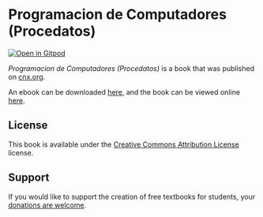 # Programacion de Computadores (Procedatos)

[![Open in Gitpod](https://gitpod.io/button/open-in-gitpod.svg)](https://gitpod.io/from-referrer/)

_Programacion de Computadores (Procedatos)_ is a book that was published on [cnx.org](https://cnx.org/).

An ebook can be downloaded [here](https://github.com/cnx-user-books/cnxbook-programacion-de-computadores-procedatos/releases/latest), and the book can be viewed online [here](https://github.com/cnx-user-books/cnxbook-programacion-de-computadores-procedatos/releases/latest).

## License
This book is available under the [Creative Commons Attribution License](./LICENSE) license.

## Support
If you would like to support the creation of free textbooks for students, your [donations are welcome](https://riceconnect.rice.edu/donation/support-openstax-banner).
